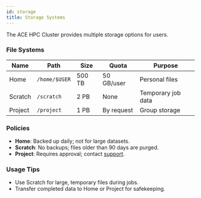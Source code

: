 ```yaml
---
id: storage
title: Storage Systems
---
```


The ACE HPC Cluster provides multiple storage options for users.

### File Systems
| Name      | Path          | Size   | Quota       | Purpose              |
|-----------|---------------|--------|-------------|----------------------|
| Home      | `/home/$USER` | 500 TB | 50 GB/user  | Personal files       |
| Scratch   | `/scratch`    | 2 PB   | None        | Temporary job data   |
| Project   | `/project`    | 1 PB   | By request  | Group storage        |

### Policies
- **Home**: Backed up daily; not for large datasets.
- **Scratch**: No backups; files older than 90 days are purged.
- **Project**: Requires approval; contact [support](#).

### Usage Tips
- Use Scratch for large, temporary files during jobs.
- Transfer completed data to Home or Project for safekeeping.